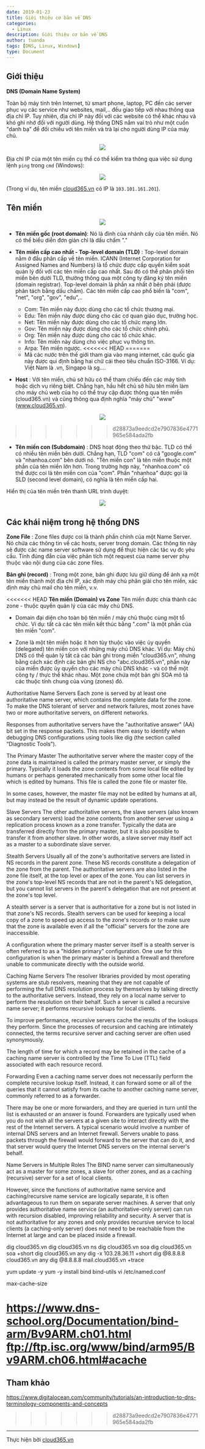 ```yaml
---
date: 2019-01-23
title: Giới thiệu cơ bản về DNS
categories:
  - Linux
description: Giới thiệu cơ bản về DNS
author: tuanda
tags: [DNS, Linux, Windows]
type: Document
---
```


## Giới thiệu

**DNS (Domain Name System)**

Toàn bộ máy tính trên Internet, từ smart phone, laptop, PC đến các server phục vụ các service như websites, mail,.. đều giao tiếp với nhau thông qua địa chỉ IP. Tuy nhiên, địa chỉ IP này đối với các website có thể khác nhau và khó ghi nhớ đối với người dùng.
Hệ thống DNS nắm vai trò như một cuốn "danh bạ" để đối chiếu với tên miền và trả lại cho người dùng IP của máy chủ.

<span style="display:block;text-align:center">![](/images/img-dns/dns_4.jpg)</span>

Địa chỉ IP của một tên miền cụ thể có thể kiểm tra thông qua việc sử dụng lệnh `ping` trong `cmd` (Windows):

<span style="display:block;text-align:center">![](/images/img-dns/dns_2.png)</span>


(Trong ví dụ, tên miền <a href="https://cloud365.vn" target="_blank">cloud365.vn</a> có IP là `103.101.161.201`). 

## Tên miền

<span style="display:block;text-align:center">![](/images/img-dns/dns_3.jpg)</span>

- **Tên miền gốc (root domain)**: 
Nó là đỉnh của nhánh cây của tên miền. Nó có thể biểu diễn đơn giản chỉ là dấu chấm "."

- **Tên miền cấp cao nhất - Top-level domain (TLD)** : 
Top-level domain nằm ở đầu phân cấp về tên miền. ICANN (Internet Corporation for Assigned Names and Numbers) là tổ chức được cấp quyền kiểm soát quản lý đối với các tên miền cấp cao nhất. Sau đó có thể phân phối tên miền bên dưới TLD, thường thông qua một công ty đăng ký tên miền (domain registrar).
Top-level domain là phần xa nhất ở bên phải (được phân tách bằng dấu chấm). Các tên miền cấp cao phổ biến là "com", "net", "org", "gov", "edu",..
    - Com: Tên miền này được dùng cho các tổ chức thương mại.
    - Edu: Tên miền này được dùng cho các cơ quan giáo dục, trường học.
    - Net: Tên miền này được dùng cho các tổ chức mạng lớn.
    - Gov: Tên miền này được dùng cho các tổ chức chính phủ.
    - Org: Tên miền này được dùng cho các tổ chức khác.
    - Info: Tên miền này dùng cho việc phục vụ thông tin.
    - Arpa: Tên miền ngược.
<<<<<<< HEAD
=======
    - Mã các nước trên thế giới tham gia vào mạng internet, các quốc gia này được qui định bằng hai chữ cái theo tiêu chuẩn ISO-3166. Ví dụ: Việt Nam là .vn, Singapo là sg….

- **Host** : 
Với tên miền, chủ sở hữu có thể tham chiếu đến các máy tính hoặc dịch vụ riêng biệt. Chẳng hạn, hầu hết chủ sở hữu tên miền làm cho máy chủ web của họ có thể truy cập được thông qua tên miền (cloud365.vn) và cũng thông qua định nghĩa "máy chủ" "www" (www.cloud365.vn).

<span style="display:block;text-align:center">![](/images/img-dns/dns_2.jpg)</span>
>>>>>>> d28873a9eedcd2e7907836e4771965e584ada2fb

- **Tên miền con (Subdomain)** : 
DNS hoạt động theo thứ bậc. TLD có thể có nhiều tên miền bên dưới. Chẳng hạn, TLD "com" có cả "google.com" và "nhanhoa.com" bên dưới nó. "Tên miền con" là tên miền thuộc một phần của tên miền lớn hơn. Trong trường hợp này, "nhanhoa.com" có thể được coi là tên miền con của "com". Phần "nhanhoa" được gọi là SLD (second level domain), có nghĩa là tên miền cấp hai.

Hiển thị của tên miền trên thanh URL trình duyệt:

<span style="display:block;text-align:center">![](/images/img-dns/dns_2.jpg)</span>

## Các khái niệm trong hệ thống DNS

**Zone File** : 
Zone files được coi là thành phần chính của một Name Server. Nó chứa các thông tin về các hosts, server trong domain. Các thông tin này sẽ được các name server software sử dụng để thực hiện các tác vụ đc yêu cầu. Tính đúng đắn của việc phân tích một request của name server phụ thuộc vào nội dung của các zone files.

**Bản ghi (record)** :
Trong một zone, bản ghi được lưu giữ dùng để ánh xạ một tên miền thành một địa chỉ IP, xác định máy chủ phân giải cho tên miền, xác định máy chủ mail cho tên miền, v.v.

<<<<<<< HEAD
**Tên miền (Domain) vs Zone**
Tên miền được chia thành các zone - thuộc quyền quản lý của các máy chủ DNS.

- Domain đại diện cho toàn bộ tên miền / máy chủ thuộc cùng một tổ chức.
Ví dụ: tất cả các tên miền kết thúc bằng ".com" là một phần của tên miền "com".

- Zone là một tên miền hoặc ít hơn tùy thuộc vào việc ủy quyền (delegated) tên miền con với những máy chủ DNS khác.
Ví dụ: Máy chủ DNS có thể quản lý tất cả các bản ghi trong miền "cloud365.vn", nhưng bằng cách xác định các bản ghi NS cho "abc.cloud365.vn", phần này của miền được ủy quyền cho các máy chủ DNS khác - và có thể một công ty / thực thể khác nhau.
Một zone chứa một bản ghi SOA mô tả các thuộc tính chung của vùng (zones) đó.


Authoritative Name Servers
Each zone is served by at least one authoritative name server, which contains the complete data for the zone. To make the DNS tolerant of server and network failures, most zones have two or more authoritative servers, on different networks.

Responses from authoritative servers have the "authoritative answer" (AA) bit set in the response packets. This makes them easy to identify when debugging DNS configurations using tools like dig (the section called “Diagnostic Tools”).

The Primary Master
The authoritative server where the master copy of the zone data is maintained is called the primary master server, or simply the primary. Typically it loads the zone contents from some local file edited by humans or perhaps generated mechanically from some other local file which is edited by humans. This file is called the zone file or master file.

In some cases, however, the master file may not be edited by humans at all, but may instead be the result of dynamic update operations.

Slave Servers
The other authoritative servers, the slave servers (also known as secondary servers) load the zone contents from another server using a replication process known as a zone transfer. Typically the data are transferred directly from the primary master, but it is also possible to transfer it from another slave. In other words, a slave server may itself act as a master to a subordinate slave server.

Stealth Servers
Usually all of the zone's authoritative servers are listed in NS records in the parent zone. These NS records constitute a delegation of the zone from the parent. The authoritative servers are also listed in the zone file itself, at the top level or apex of the zone. You can list servers in the zone's top-level NS records that are not in the parent's NS delegation, but you cannot list servers in the parent's delegation that are not present at the zone's top level.

A stealth server is a server that is authoritative for a zone but is not listed in that zone's NS records. Stealth servers can be used for keeping a local copy of a zone to speed up access to the zone's records or to make sure that the zone is available even if all the "official" servers for the zone are inaccessible.

A configuration where the primary master server itself is a stealth server is often referred to as a "hidden primary" configuration. One use for this configuration is when the primary master is behind a firewall and therefore unable to communicate directly with the outside world.

Caching Name Servers
The resolver libraries provided by most operating systems are stub resolvers, meaning that they are not capable of performing the full DNS resolution process by themselves by talking directly to the authoritative servers. Instead, they rely on a local name server to perform the resolution on their behalf. Such a server is called a recursive name server; it performs recursive lookups for local clients.

To improve performance, recursive servers cache the results of the lookups they perform. Since the processes of recursion and caching are intimately connected, the terms recursive server and caching server are often used synonymously.

The length of time for which a record may be retained in the cache of a caching name server is controlled by the Time To Live (TTL) field associated with each resource record.

Forwarding
Even a caching name server does not necessarily perform the complete recursive lookup itself. Instead, it can forward some or all of the queries that it cannot satisfy from its cache to another caching name server, commonly referred to as a forwarder.

There may be one or more forwarders, and they are queried in turn until the list is exhausted or an answer is found. Forwarders are typically used when you do not wish all the servers at a given site to interact directly with the rest of the Internet servers. A typical scenario would involve a number of internal DNS servers and an Internet firewall. Servers unable to pass packets through the firewall would forward to the server that can do it, and that server would query the Internet DNS servers on the internal server's behalf.

Name Servers in Multiple Roles
The BIND name server can simultaneously act as a master for some zones, a slave for other zones, and as a caching (recursive) server for a set of local clients.

However, since the functions of authoritative name service and caching/recursive name service are logically separate, it is often advantageous to run them on separate server machines. A server that only provides authoritative name service (an authoritative-only server) can run with recursion disabled, improving reliability and security. A server that is not authoritative for any zones and only provides recursive service to local clients (a caching-only server) does not need to be reachable from the Internet at large and can be placed inside a firewall.


dig cloud365.vn
dig cloud365.vn ns
dig cloud365.vn soa
dig cloud365.vn soa +short
dig cloud365.vn any
dig -x 103.28.36.11 +short
dig @8.8.8.8 cloud365.vn any 
dig @8.8.8.8 mail.cloud365.vn +trace

yum update -y
yum -y install bind bind-utils
vi /etc/named.conf



max-cache-size 




https://www.dns-school.org/Documentation/bind-arm/Bv9ARM.ch01.html
ftp://ftp.isc.org/www/bind/arm95/Bv9ARM.ch06.html#acache
=======
## Tham khảo
https://www.digitalocean.com/community/tutorials/an-introduction-to-dns-terminology-components-and-concepts
>>>>>>> d28873a9eedcd2e7907836e4771965e584ada2fb

---
Thực hiện bởi <a href="https://cloud365.vn/" target="_blank">cloud365.vn</a>




